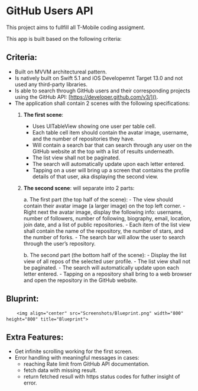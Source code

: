 # GitHub Users API
This project aims to fullfill all T-Mobile coding assigment.

This app is built based on the following criteria:  

## Criteria: 
- Built on MVVM architectureal pattern.
- Is natively built on Swift 5.1 and iOS Developemnt Target 13.0 and not used any third-party libraries.
- Is able to search through GitHub users and their corresponding projects using the GitHub API: [https://developer.github.com/v3/](). 
- The application shall contain 2 scenes with the following specifications: 
	1. **The first scene**: 
		- Uses UITableView showing one user per table cell.
		- Each table cell item should contain the avatar image, username, and the number of repositories they have. 
		- Will contain a search bar that can search through any user on the GitHub website at the top with a list of results underneath.
		- The list view shall not be paginated.
		- The search will automatically update upon each letter entered.
		- Tapping on a user will bring up a screen that contains the profile details of that user, aka displaying the second view.
	
	2. **The second scene**: will separate into 2 parts: 

	
		a. The first part (the top half of the scene): 
			- The view should contain their avatar image (a larger image) on the top left corner.
			- Right next the avatar image, display the following info: username, number of followers, number of following, biography, email, location, join date, and a list of public repositories.
			- Each item of the list view shall contain the name of the repository, the number of stars, and the number of forks.
			- The search bar will allow the user to search through the user’s repository. 

		b. The second part (the bottom half of the scene): 
			- Display the list view of all repos of the selected user profile.
			- The list view shall not be paginated.
			- The search will automatically update upon each letter entered.
			- Tapping on a repository shall bring to a web browser and open the repository in the GitHub website.
## Bluprint:

		<img align="center" src="Screenshots/Blueprint.png" width="800" height="800" title="Blueprint">
		
## Extra Features:
- Get infinite scrolling working for the first screen.
- Error handling with meaningful messages in cases: 
	- reaching Rate limit from GitHub API documentation.
	- fetch data with missing result.
	- return fetched resull with https status codes for futher insight of error.